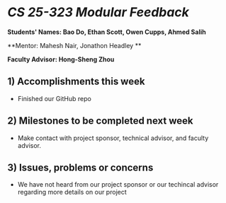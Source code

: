 # *CS 25-323 Modular Feedback*

**Students' Names: Bao Do, Ethan Scott, Owen Cupps, Ahmed Salih**

**Mentor: Mahesh Nair, Jonathon Headley **

**Faculty Advisor: Hong-Sheng Zhou**

## 1) Accomplishments this week ##
   - Finished our GitHub repo

## 2) Milestones to be completed next week ##
   - Make contact with project sponsor, technical advisor, and faculty advisor.

## 3) Issues, problems or concerns ##
   - We have not heard from our project sponsor or our techincal advisor regarding more details on our project


